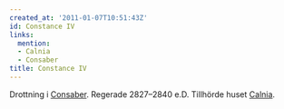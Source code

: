 ```yaml
---
created_at: '2011-01-07T10:51:43Z'
id: Constance IV
links:
  mention:
  - Calnia
  - Consaber
title: Constance IV
---
```


Drottning i [Consaber]. Regerade 2827–2840 e.D. Tillhörde huset [Calnia].

  [Consaber]: Consaber
  [Calnia]: Calnia
